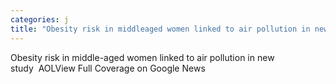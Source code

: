 ```yaml
---
categories: j
title: "Obesity risk in middleaged women linked to air pollution in new study  AOL"
---
```

Obesity risk in middle-aged women linked to air pollution in new study&nbsp;&nbsp;AOLView Full Coverage on Google News